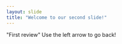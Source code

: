 ```yaml
---
layout: slide
title: "Welcome to our second slide!"
---
```

"First review"
Use the left arrow to go back!
